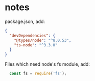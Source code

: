 # notes

package.json, add:

```json
{
  "devDependencies": {
    "@types/node": "^8.0.53",
    "ts-node": "^3.3.0"
  }
}
```

Files which need node's fs module, add:

```js
  const fs = require('fs');
```

